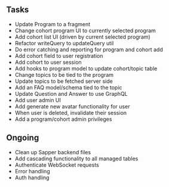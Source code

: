 ## Tasks

- Update Program to a fragment
- Change cohort program UI to currently selected program
- Add cohort list UI (driven by current selected program)
- Refactor writeQuery to updateQuery util
- Do error catching and reporting for program and cohort add
- Add cohort field to user registration
- Add cohort to user session
- Add hooks to program model to update cohort/topic table
- Change topics to be tied to the program
- Update topics to be fetched server side
- Add an FAQ model/schema tied to the topic
- Update Question and Answer to use GraphQL
- Add user admin UI
- Add generate new avatar functionality for user
- When user is deleted, invalidate their session
- Add a program/cohort admin privileges

## Ongoing

- Clean up Sapper backend files
- Add cascading functionality to all managed tables
- Authenticate WebSocket requests
- Error handling
- Auth handling

